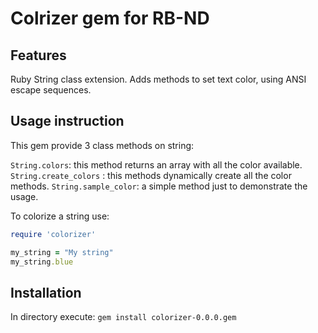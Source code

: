 Colrizer gem for RB-ND
===================

Features
---------------
Ruby String class extension. Adds methods to set text color, using ANSI escape sequences. 

Usage instruction
---------------

This gem provide 3 class methods on string:
 
`String.colors`: this method returns an array with all the color available.
`String.create_colors` : this methods dynamically create all the color methods. 
`String.sample_color`: a simple method just to demonstrate the usage. 
 
 To colorize a string use: 
 ```ruby
require 'colorizer'

 my_string = "My string"
 my_string.blue
 ```

Installation
--------------
In directory execute:
`gem install colorizer-0.0.0.gem`

